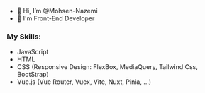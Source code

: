 - 👋 Hi, I’m @Mohsen-Nazemi
- 👀 I'm Front-End Developer
### My Skills:
- JavaScript
- HTML
- CSS (Responsive Design: FlexBox, MediaQuery, Tailwind Css, BootStrap)
- Vue.js (Vue Router, Vuex, Vite, Nuxt, Pinia, ...)
<!---
Mohsen-Nazemi/Mohsen-Nazemi is a ✨ special ✨ repository because its `README.md` (this file) appears on your GitHub profile.
You can click the Preview link to take a look at your changes.
--->
